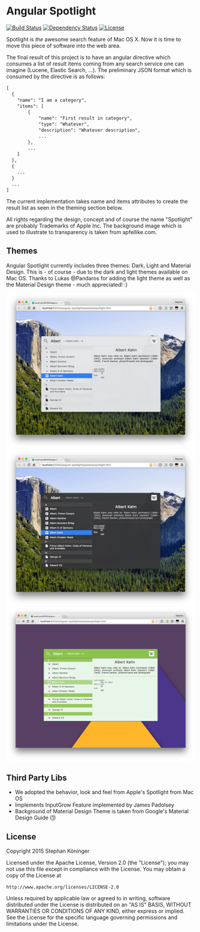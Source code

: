 # Angular Spotlight 

[![Build Status](https://travis-ci.org/SteKoe/angular-spotlight.svg)](https://travis-ci.org/SteKoe/angular-spotlight)
[![Dependency Status](https://david-dm.org/SteKoe/angular-spotlight.svg)](https://david-dm.org/SteKoe/angular-spotlight)
[![License](http://img.shields.io/:license-apache-blue.svg)](http://www.apache.org/licenses/LICENSE-2.0.html)


Spotlight is _the_ awesome search feature of Mac OS X.
Now it is time to move this piece of software into the web area.

The final result of this project is to have an angular directive which consumes a list of result items coming from any search service one can imagine (Lucene, Elastic Search, ...).
The preliminary JSON format which is consumed by the directive is as follows:

```
[
  {
    "name": "I am a category",
    "items": [
    	{
    		"name": "First result in category",
    		"type": "Whatever",
    		"description": "Whatever description",
    		...
    	},
    	...
    ]
  },
  {
    ...
  }
  ...
]
```

The current implementation takes name and items attributes to create the result list as seen in the theming section below.

All rights regarding the design, concept and of course the name "Spotlight" are probably Trademarks of Apple Inc. 
The background image which is used to illustrate to transparency is taken from apfellike.com.

## Themes

Angular Spotlight currently includes three themes: Dark, Light and Material Design. 
This is - of course - due to the dark and light themes available on Mac OS.
Thanks to Lukas @Pandaros for adding the light theme as well as the Material Design theme - much appreciated! :)

![](docs/screenshot-light-theme.png)
![](docs/screenshot-dark-theme.png)
![](docs/screenshot-material-theme.png)

## Third Party Libs
 * We adopted the behavior, look and feel from Apple's Spotlight from Mac OS
 * Implements InputGrow Feature implemented by James Padolsey
 * Background of Material Design Theme is taken from Google's Material Design Guide ([1](https://plus.google.com/photos/+BrianParkerson/albums/6079410227152958097/6079410228948829362?pid=6079410228948829362&oid=110417708449272621219))

## License
Copyright 2015 Stephan Köninger

Licensed under the Apache License, Version 2.0 (the "License");
you may not use this file except in compliance with the License.
You may obtain a copy of the License at

    http://www.apache.org/licenses/LICENSE-2.0

Unless required by applicable law or agreed to in writing, software
distributed under the License is distributed on an "AS IS" BASIS,
WITHOUT WARRANTIES OR CONDITIONS OF ANY KIND, either express or implied.
See the License for the specific language governing permissions and
limitations under the License.
